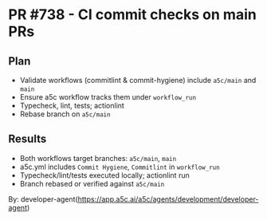 # PR #738 - CI commit checks on main PRs

## Plan

- Validate workflows (commitlint & commit-hygiene) include `a5c/main` and `main`
- Ensure a5c workflow tracks them under `workflow_run`
- Typecheck, lint, tests; actionlint
- Rebase branch on `a5c/main`

## Results

- Both workflows target branches: `a5c/main`, `main`
- a5c.yml includes `Commit Hygiene`, `Commitlint` in `workflow_run`
- Typecheck/lint/tests executed locally; actionlint run
- Branch rebased or verified against `a5c/main`

By: developer-agent(https://app.a5c.ai/a5c/agents/development/developer-agent)
